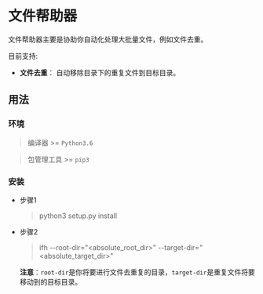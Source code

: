 # 文件帮助器
文件帮助器主要是协助你自动化处理大批量文件，例如文件去重。

目前支持: 

- **文件去重**： 自动移除目录下的重复文件到目标目录。

## 用法
### 环境
> 编译器 >= `Python3.6`

> 包管理工具 >= `pip3`

### 安装
- 步骤1
    > python3 setup.py install

- 步骤2
    > ifh --root-dir="<absolute_root_dir>" --target-dir="<absolute_target_dir>"

    **注意**：`root-dir`是你将要进行文件去重复的目录，`target-dir`是重复文件将要移动到的目标目录。